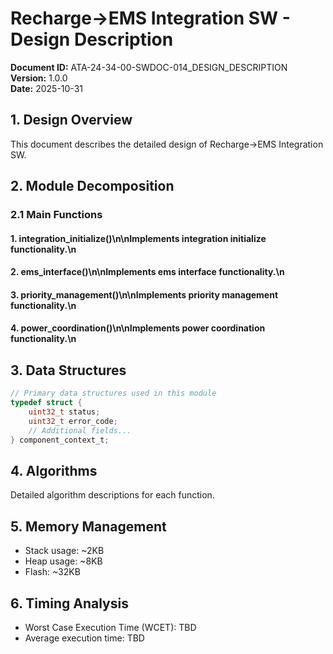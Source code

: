 # Recharge→EMS Integration SW - Design Description

**Document ID:** ATA-24-34-00-SWDOC-014_DESIGN_DESCRIPTION  
**Version:** 1.0.0  
**Date:** 2025-10-31

## 1. Design Overview

This document describes the detailed design of Recharge→EMS Integration SW.

## 2. Module Decomposition

### 2.1 Main Functions

#### 1. integration_initialize()\n\nImplements integration initialize functionality.\n
#### 2. ems_interface()\n\nImplements ems interface functionality.\n
#### 3. priority_management()\n\nImplements priority management functionality.\n
#### 4. power_coordination()\n\nImplements power coordination functionality.\n

## 3. Data Structures

```c
// Primary data structures used in this module
typedef struct {
    uint32_t status;
    uint32_t error_code;
    // Additional fields...
} component_context_t;
```

## 4. Algorithms

Detailed algorithm descriptions for each function.

## 5. Memory Management

- Stack usage: ~2KB
- Heap usage: ~8KB
- Flash: ~32KB

## 6. Timing Analysis

- Worst Case Execution Time (WCET): TBD
- Average execution time: TBD
